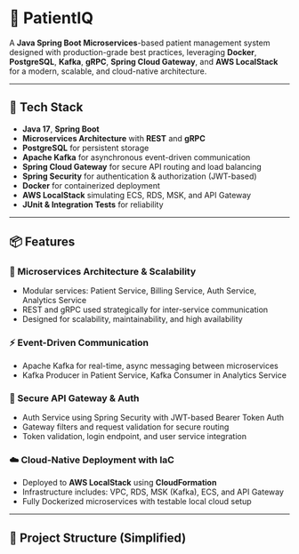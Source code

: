 # 🏥 PatientIQ

A **Java Spring Boot Microservices**-based patient management system designed with production-grade best practices, leveraging **Docker**, **PostgreSQL**, **Kafka**, **gRPC**, **Spring Cloud Gateway**, and **AWS LocalStack** for a modern, scalable, and cloud-native architecture.

---

## 🚀 Tech Stack

- **Java 17**, **Spring Boot**
- **Microservices Architecture** with **REST** and **gRPC**
- **PostgreSQL** for persistent storage
- **Apache Kafka** for asynchronous event-driven communication
- **Spring Cloud Gateway** for secure API routing and load balancing
- **Spring Security** for authentication & authorization (JWT-based)
- **Docker** for containerized deployment
- **AWS LocalStack** simulating ECS, RDS, MSK, and API Gateway
- **JUnit & Integration Tests** for reliability

---

## 📦 Features

### 🧩 Microservices Architecture & Scalability
- Modular services: Patient Service, Billing Service, Auth Service, Analytics Service
- REST and gRPC used strategically for inter-service communication
- Designed for scalability, maintainability, and high availability

### ⚡ Event-Driven Communication
- Apache Kafka for real-time, async messaging between microservices
- Kafka Producer in Patient Service, Kafka Consumer in Analytics Service

### 🔐 Secure API Gateway & Auth
- Auth Service using Spring Security with JWT-based Bearer Token Auth
- Gateway filters and request validation for secure routing
- Token validation, login endpoint, and user service integration

### ☁️ Cloud-Native Deployment with IaC
- Deployed to **AWS LocalStack** using **CloudFormation**
- Infrastructure includes: VPC, RDS, MSK (Kafka), ECS, and API Gateway
- Fully Dockerized microservices with testable local cloud setup

---

## 📁 Project Structure (Simplified)

